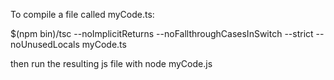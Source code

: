 To compile a file called myCode.ts:

$(npm bin)/tsc --noImplicitReturns --noFallthroughCasesInSwitch --strict --noUnusedLocals myCode.ts

then run the resulting js file with node myCode.js